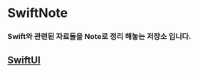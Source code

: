 # SwiftNote

### Swift와 관련된 자료들을 Note로 정리 해놓는 저장소 입니다.


## [SwiftUI](https://github.com/YuGeonHui/SwiftNote/tree/main/SwiftUI)
